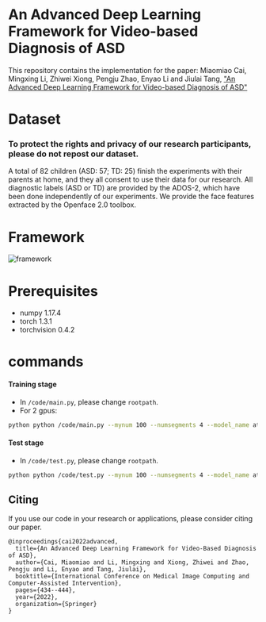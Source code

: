 # An Advanced Deep Learning Framework for Video-based Diagnosis of ASD
This repository contains the implementation for the paper:
Miaomiao Cai, Mingxing Li, Zhiwei Xiong, Pengju Zhao, Enyao Li and Jiulai Tang, ["An Advanced Deep Learning Framework for Video-based Diagnosis of ASD"](https://link.springer.com/chapter/10.1007/978-3-031-16440-8_42)

# Dataset
### To protect the rights and privacy of our research participants, please do not repost our dataset.
A total of 82 children (ASD: 57; TD: 25) finish the experiments with their parents at home, and they all consent to use their data for our research.
All diagnostic labels (ASD or TD) are provided by the ADOS-2, which have been done independently of our experiments. 
We provide the face features extracted by the Openface 2.0 toolbox.


# Framework
![framework](https://github.com/xiaotaiyangcmm/DASD/blob/master/figure/framework.png)

# Prerequisites
- numpy            1.17.4 
- torch            1.3.1
- torchvision      0.4.2   

# commands
#### Training stage
- In `/code/main.py`, please change `rootpath`. 
- For 2 gpus:
```sh
python python /code/main.py --mynum 100 --numsegments 4 --model_name attention
```
#### Test stage
- In `/code/test.py`, please change `rootpath`. 
```sh
python python /code/test.py --mynum 100 --numsegments 4 --model_name attention
```


## Citing

If you use our code in your research or applications, please consider citing our paper.

```
@inproceedings{cai2022advanced,
  title={An Advanced Deep Learning Framework for Video-Based Diagnosis of ASD},
  author={Cai, Miaomiao and Li, Mingxing and Xiong, Zhiwei and Zhao, Pengju and Li, Enyao and Tang, Jiulai},
  booktitle={International Conference on Medical Image Computing and Computer-Assisted Intervention},
  pages={434--444},
  year={2022},
  organization={Springer}
}
```
